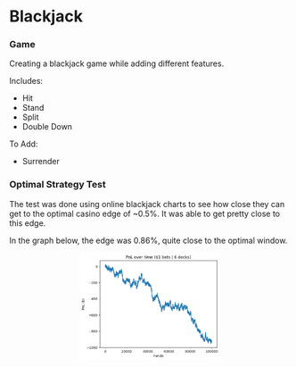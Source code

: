 # Blackjack

### Game

Creating a blackjack game while adding different features.

Includes:
* Hit
* Stand
* Split
* Double Down

To Add:
* Surrender

### Optimal Strategy Test

The test was done using online blackjack charts to see how close they can get to the optimal casino edge of ~0.5%.
It was able to get pretty close to this edge.

In the graph below, the edge was 0.86%, quite close to the optimal window.

<p align="center">
<img alt="output.png" height="50%" src="optimal_strat/output.png" width="50%"/>
</p>
